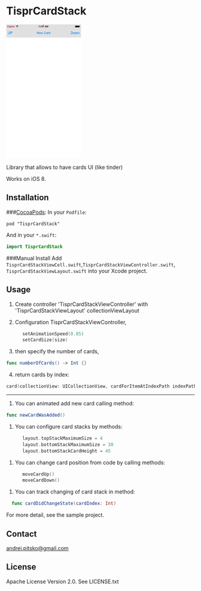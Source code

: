 TisprCardStack
============


<img src="./Screenshot_main.gif" width="200" alt="Screenshot" />

Library that allows to have  cards UI (like tinder)


Works on iOS 8.

Installation
------------

###[CocoaPods](http://cocoapods.org/):
In your `Podfile`:
```
pod "TisprCardStack"
```
And in your `*.swift`:
```swift
import TisprCardStack
```



###Manual Install
Add `TisprCardStackViewCell.swift`,`TisprCardStackViewController.swift`, `TisprCardStackViewLayout.swift` into your Xcode project.

Usage
-----
1. Create controller 'TisprCardStackViewController' with 'TisprCardStackViewLayout' collectionViewLayout

2. Configuration TisprCardStackViewController,

  ```swift
        setAnimationSpeed(0.85)
        setCardSize(size)
  ```

3. then specify the number of cards,
  ```swift
  func numberOfCards() -> Int {}
  ```
	
4. return cards by index:
  ```swift
  card(collectionView: UICollectionView, cardForItemAtIndexPath indexPath: NSIndexPath) -> TisprCardStackViewCell {}
  ```


-----	
1. You can animated add new card calling method:

  ```swift
func newCardWasAdded()
  ```

1. You can configure card stacks by methods:
  ```swift
        layout.topStackMaximumSize = 4
        layout.bottomStackMaximumSize = 30
        layout.bottomStackCardHeight = 45
  ```

1. You can change card position from code by calling methods:
  ```swift
        moveCardUp()
        moveCardDown()
  ```
1. You can track changing of card stack in method:
  ```swift
	func cardDidChangeState(cardIndex: Int)
   ```


For more detail, see the sample project.

Contact
-------

andrei.pitsko@gmail.com

License
-------
Apache License
                           Version 2.0. See LICENSE.txt
